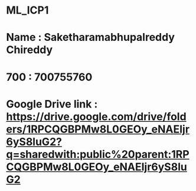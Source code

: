 # ML_ICP1
# Name : Saketharamabhupalreddy Chireddy
# 700 : 700755760
# Google Drive link : https://drive.google.com/drive/folders/1RPCQGBPMw8L0GEOy_eNAEIjr6yS8luG2?q=sharedwith:public%20parent:1RPCQGBPMw8L0GEOy_eNAEIjr6yS8luG2
